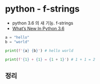 # python - f-strings
* python 3.6 의 새 기능. f-strings
* [What’s New In Python 3.6](https://docs.python.org/3/whatsnew/3.6.html)

```python
a = "hello"
b = "world"

print(f'{a} {b}') # hello world

print(f'{1} + {1} = {1 + 1}') # 1 + 1 = 2
```

## 정리
